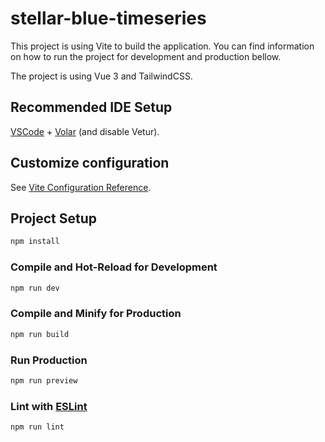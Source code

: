 # stellar-blue-timeseries

This project is using Vite to build the application. You can find information on how to run the project for development and production bellow.

The project is using Vue 3 and TailwindCSS.

## Recommended IDE Setup

[VSCode](https://code.visualstudio.com/) + [Volar](https://marketplace.visualstudio.com/items?itemName=Vue.volar) (and disable Vetur).

## Customize configuration

See [Vite Configuration Reference](https://vite.dev/config/).

## Project Setup

```sh
npm install
```

### Compile and Hot-Reload for Development

```sh
npm run dev
```

### Compile and Minify for Production

```sh
npm run build
```

### Run Production

```sh
npm run preview
```

### Lint with [ESLint](https://eslint.org/)

```sh
npm run lint
```
